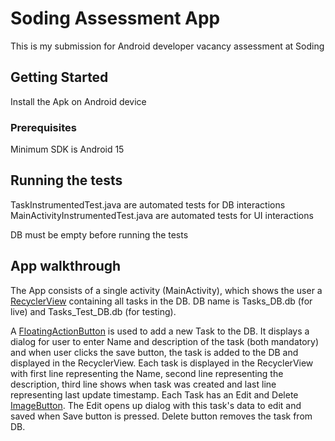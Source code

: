 # Soding Assessment App

This is my submission for Android developer vacancy assessment at Soding

## Getting Started

Install the Apk on Android device

### Prerequisites

Minimum SDK is Android 15

## Running the tests

TaskInstrumentedTest.java are automated tests for DB interactions
MainActivityInstrumentedTest.java are automated tests for UI interactions

DB must be empty before running the tests

## App walkthrough

The App consists of a single activity (MainActivity), which shows the user a 
[RecyclerView](https://developer.android.com/reference/android/support/v7/widget/RecyclerView.html) containing all tasks in the DB. DB name is Tasks_DB.db (for live)
and Tasks_Test_DB.db (for testing).

A [FloatingActionButton](https://developer.android.com/reference/android/support/design/widget/FloatingActionButton.html) is used to add a new Task to
the DB. It displays a dialog for user to enter Name and description of the task
(both mandatory) and when user clicks the save button, the task is added to the 
DB and displayed in the RecyclerView. Each task is displayed in the RecyclerView
with first line representing the Name, second line representing the description,
third line shows when task was created and last line representing last update 
timestamp. Each Task has an Edit and Delete [ImageButton](https://developer.android.com/reference/android/widget/ImageButton.html). The Edit opens up
dialog with this task's data to edit and saved when Save button is pressed. Delete
button removes the task from DB.
